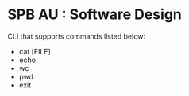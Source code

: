 # SPB AU : Software Design

CLI that supports commands listed below:
* cat [FILE]
* echo
* wc
* pwd
* exit